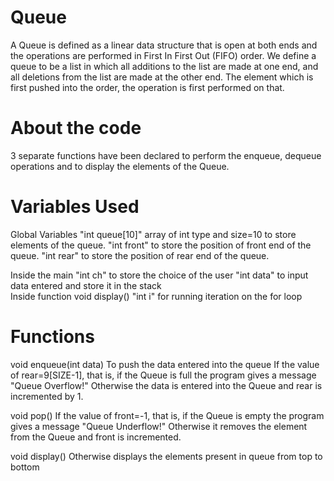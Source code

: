 # Queue

A Queue is defined as a linear data structure that is open at both ends and the operations are performed in First In First Out (FIFO) order.
We define a queue to be a list in which all additions to the list are made at one end, and all deletions from the list are made at the other end.
The element which is first pushed into the order, the operation is first performed on that.

# About the code
3 separate functions have been declared to perform the enqueue, dequeue operations and to display the elements of the Queue.

# Variables Used  
Global Variables
"int queue[10]" array of int type and size=10 to store elements of the queue.
"int front" to store the position of front end of the queue. 
"int rear" to store the position of rear end of the queue.  

Inside the main
"int ch" to store the choice of the user "int data" to input data entered and store it in the stack  
Inside function void display() "int i" for running iteration on the for loop

# Functions
void enqueue(int data)
To push the data entered into the queue If the value of rear=9[SIZE-1], that is, if the Queue is full the program gives a message "Queue Overflow!" Otherwise the data is entered into the Queue and rear is incremented by 1.  

void pop()
If the value of front=-1, that is, if the Queue is empty the program gives a message "Queue Underflow!" Otherwise it removes the element from the Queue and front is incremented.  

void display()
Otherwise displays the elements present in queue from top to bottom
